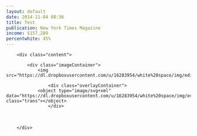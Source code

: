 ```yaml
---
layout: default
date: 2014-11-04 08:36
title: Test
publication: New York Times Magazine
income: $157,289
percentwhite: 45%
---
```



<!--start entry-->
        <div class="content">
           
            <div class="imageContainer">
                <img src="https://dl.dropboxusercontent.com/u/16283954/white%20space/img/editscans/NYT_contents_1.png">
            
                    <div class="overlayContainer">
                <object type="image/svg+xml" data="https://dl.dropboxusercontent.com/u/16283954/white%20space/img/overlays/NYT_contents_1.svg" class="trans"></object>
                    </div>

<br>
            </div>
            
        
        </div>
        
<!--end entry-->
